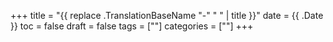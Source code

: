 +++
title = "{{ replace .TranslationBaseName "-" " " | title }}"
date = {{ .Date }}
toc = false
draft = false
tags = [""]
categories = [""]
+++
